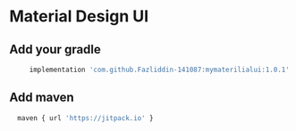 # Material Design UI 

## Add your gradle

```bash
     implementation 'com.github.Fazliddin-141087:mymaterilialui:1.0.1'
 ```
## Add maven

```bash
  maven { url 'https://jitpack.io' } 
```


